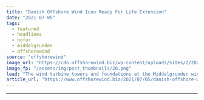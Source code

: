 ```yaml
---
title: "Danish Offshore Wind Icon Ready For Life Extension"
date: "2021-07-05"
tags: 
  - featured
  - headlines
  - hofor
  - middelgrunden
  - offshorewind
source: "offshorewind"
image_url: "https://cdn.offshorewind.biz/wp-content/uploads/sites/2/2021/07/05120004/Middelgrunden.png"
image_fp: "/assets/img/post_thumbnails/20.png"
lead: "The wind turbine towers and foundations at the Middelgrunden wind farm offshore Copenhagen have"
article_url: "https://www.offshorewind.biz/2021/07/05/danish-offshore-wind-icon-ready-for-life-extension/"
---
```


---
